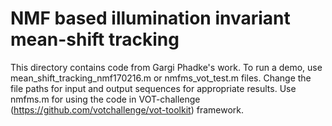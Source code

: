 # NMF based illumination invariant mean-shift tracking
This directory contains code from Gargi Phadke's work. To run a demo, use mean_shift_tracking_nmf170216.m or nmfms_vot_test.m files. Change the file paths for input and output sequences for appropriate results. Use nmfms.m for using the code in VOT-challenge (https://github.com/votchallenge/vot-toolkit) framework.
